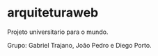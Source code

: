 # arquiteturaweb

Projeto universitario para o mundo.

Grupo: Gabriel Trajano, João Pedro e Diego Porto.
